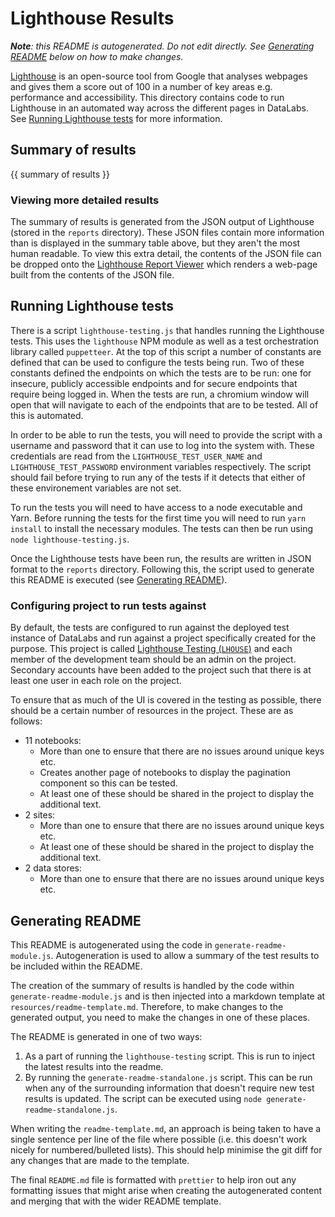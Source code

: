 # Lighthouse Results

_**Note**: this README is autogenerated. Do not edit directly. See [Generating README](#generating-readme) below on how to make changes._

[Lighthouse](https://developers.google.com/web/tools/lighthouse/#report-viewer) is an open-source tool from Google that analyses webpages and gives them a score out of 100 in a number of key areas e.g. performance and accessibility.
This directory contains code to run Lighthouse in an automated way across the different pages in DataLabs.
See [Running Lighthouse tests](#running-lighthouse-tests) for more information.

## Summary of results

{{ summary of results }}

### Viewing more detailed results

The summary of results is generated from the JSON output of Lighthouse (stored in the `reports` directory).
These JSON files contain more information than is displayed in the summary table above, but they aren't the most human readable.
To view this extra detail, the contents of the JSON file can be dropped onto the [Lighthouse Report Viewer](https://googlechrome.github.io/lighthouse/viewer/) which renders a web-page built from the contents of the JSON file.

## Running Lighthouse tests

There is a script `lighthouse-testing.js` that handles running the Lighthouse tests.
This uses the `lighthouse` NPM module as well as a test orchestration library called `puppetteer`.
At the top of this script a number of constants are defined that can be used to configure the tests being run.
Two of these constants defined the endpoints on which the tests are to be run: one for insecure, publicly accessible endpoints and for secure endpoints that require being logged in.
When the tests are run, a chromium window will open that will navigate to each of the endpoints that are to be tested.
All of this is automated.

In order to be able to run the tests, you will need to provide the script with a username and password that it can use to log into the system with.
These credentials are read from the `LIGHTHOUSE_TEST_USER_NAME` and `LIGHTHOUSE_TEST_PASSWORD` environment variables respectively.
The script should fail before trying to run any of the tests if it detects that either of these environement variables are not set.

To run the tests you will need to have access to a node executable and Yarn.
Before running the tests for the first time you will need to run `yarn install` to install the necessary modules.
The tests can then be run using `node lighthouse-testing.js`.

Once the Lighthouse tests have been run, the results are written in JSON format to the `reports` directory.
Following this, the script used to generate this README is executed (see [Generating README](#generating-readme)).

### Configuring project to run tests against

By default, the tests are configured to run against the deployed test instance of DataLabs and run against a project specifically created for the purpose.
This project is called [Lighthouse Testing (`LHOUSE`)](https://testlab.test-datalabs.nerc.ac.uk/projects/lhouse/info) and each member of the development team should be an admin on the project.
Secondary accounts have been added to the project such that there is at least one user in each role on the project.

To ensure that as much of the UI is covered in the testing as possible, there should be a certain number of resources in the project. These are as follows:
* 11 notebooks:
    * More than one to ensure that there are no issues around unique keys etc.
    * Creates another page of notebooks to display the pagination component so this can be tested.
    * At least one of these should be shared in the project to display the additional text.
* 2 sites:
    * More than one to ensure that there are no issues around unique keys etc.
    * At least one of these should be shared in the project to display the additional text.
* 2 data stores:
    * More than one to ensure that there are no issues around unique keys etc.

## Generating README

This README is autogenerated using the code in `generate-readme-module.js`.
Autogeneration is used to allow a summary of the test results to be included within the README.

The creation of the summary of results is handled by the code within `generate-readme-module.js` and is then injected into a markdown template at `resources/readme-template.md`.
Therefore, to make changes to the generated output, you need to make the changes in one of these places.

The README is generated in one of two ways:
1. As a part of running the `lighthouse-testing` script. This is run to inject the latest results into the readme.
1. By running the `generate-readme-standalone.js` script. This can be run when any of the surrounding information that doesn't require new test results is updated. The script can be executed using `node generate-readme-standalone.js`.

When writing the `readme-template.md`, an approach is being taken to have a single sentence per line of the file where possible (i.e. this doesn't work nicely for numbered/bulleted lists).
This should help minimise the git diff for any changes that are made to the template.

The final `README.md` file is formatted with `prettier` to help iron out any formatting issues that might arise when creating the autogenerated content and merging that with the wider README template.
